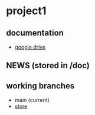 # project1

## documentation

- [google drive](https://drive.google.com/drive/folders/1YJFNYrfd8VamOut_oa05qtyuiER7Ozq2?usp=drive_link)

## NEWS (stored in /doc)

## working branches

- main (current)
- [store](https://github.com/ngtnthori03/project1/tree/store)
